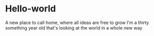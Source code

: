 # Hello-world
A new place to call home, where all ideas are free to grow
I'm a thirty something year old that's looking at the world in a whole new way
